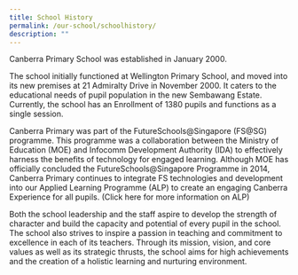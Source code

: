 ```yaml
---
title: School History
permalink: /our-school/schoolhistory/
description: ""
---
```



Canberra Primary School was established in January 2000.

The school initially functioned at Wellington Primary School, and moved into its new premises at 21 Admiralty Drive in November 2000. It caters to the educational needs of pupil population in the new Sembawang Estate. Currently, the school has an Enrollment of 1380 pupils and functions as a single session.

Canberra Primary was part of the FutureSchools@Singapore (FS@SG) programme. This programme was a collaboration between the Ministry of Education (MOE) and Infocomm Development Authority (IDA) to effectively harness the benefits of technology for engaged learning. Although MOE has officially concluded the FutureSchools@Singapore Programme in 2014, Canberra Primary continues to integrate FS technologies and development into our Applied Learning Programme (ALP) to create an engaging Canberra Experience for all pupils. (Click here for more information on ALP)

Both the school leadership and the staff aspire to develop the strength of character and build the capacity and potential of every pupil in the school. The school also strives to inspire a passion in teaching and commitment to excellence in each of its teachers. Through its mission, vision, and core values as well as its strategic thrusts, the school aims for high achievements and the creation of a holistic learning and nurturing environment.